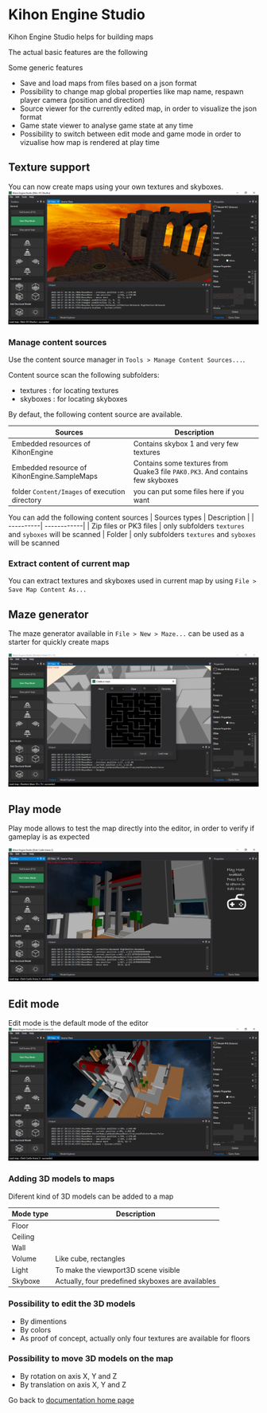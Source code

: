 # Kihon Engine Studio

Kihon Engine Studio helps for building maps

The actual basic features are the following

Some generic features 
* Save and load maps from files based on a json format
* Possibility to change map global properties like map name, respawn player camera (position and direction)
* Source viewer for the currently edited map, in order to visualize the json format
* Game state viewer to analyse game state at any time
* Possibility to switch between edit mode and game mode in order to vizualise how map is rendered at play time

## Texture support
You can now create maps using your own textures and skyboxes. 
![Screenshot - Edit 3D map](kihonEngine-studio-editMap-texture-003.png)

### Manage content sources
Use the content source manager in `Tools > Manage Content Sources...`. 

Content source scan the following subfolders:
* textures : for locating textures
* skyboxes : for locating skyboxes

By defaut, the following content source are available.

| Sources | Description |
| ----------| ------------| 
| Embedded resources of KihonEngine | Contains skybox 1 and very few textures
| Embedded resource of KihonEngine.SampleMaps |Contains some textures from Quake3 file `PAK0.PK3`. And contains few skyboxes 
| folder `Content/Images` of execution directory | you can put some files here if you want

You can add the following content sources
| Sources types | Description |
| ----------| ------------| 
| Zip files or PK3 files | only subfolders `textures` and `syboxes` will be scanned
| Folder | only subfolders `textures` and `syboxes` will be scanned

### Extract content of current map
You can extract textures and skyboxes used in current map by using `File > Save Map Content As...`

## Maze generator
The maze generator available in `File > New > Maze...` can be used as a starter for quickly create maps

![Screenshot - Maze editor](kihonEngine-studio-mazeEditor-02.png)

## Play mode
Play mode allows to test the map directly into the editor, in order to verify if gameplay is as expected

![Screenshot - Play on 3D map](kihonEngine-studio-playMap-003.png)

## Edit mode
Edit mode is the default mode of the editor
![Screenshot - Edit 3D map](kihonEngine-studio-editMap-003.png)

### Adding 3D models to maps

Diferent kind of 3D models can be added to a map

| Mode type | Description |
| ----------| ------------| 
| Floor     | 
| Ceiling   | 
| Wall      | 
| Volume    | Like cube, rectangles 
| Light     | To make the viewport3D scene visible
| Skyboxe   | Actually, four predefined skyboxes are availables

### Possibility to edit the 3D models
* By dimentions
* By colors
* As proof of concept, actually only four textures are available for floors

### Possibility to move 3D models on the map
* By rotation on axis X, Y and Z
* By translation on axis X, Y and Z

Go back to [ documentation home page](../README.md)
